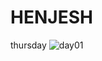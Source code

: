 # HENJESH
thursday
![day01](https://user-images.githubusercontent.com/115684178/196013927-c013bbde-e877-4dfd-afc0-44b4bb696fdf.jpeg)
